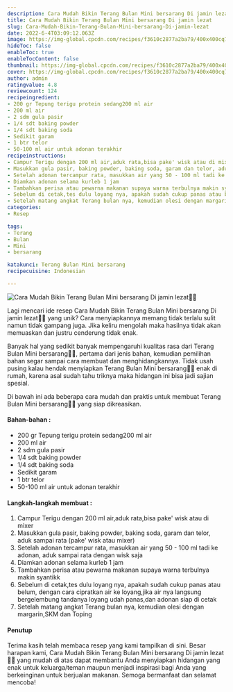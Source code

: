 ```yaml
---
description: Cara Mudah Bikin Terang Bulan Mini bersarang Di jamin lezat"
title: Cara Mudah Bikin Terang Bulan Mini bersarang Di jamin lezat
slug: Cara-Mudah-Bikin-Terang-Bulan-Mini-bersarang-Di-jamin-lezat
date: 2022-6-4T03:09:12.063Z
image: https://img-global.cpcdn.com/recipes/f3610c2877a2ba79/400x400cq70/photo.jpg
hideToc: false
enableToc: true
enableTocContent: false
thumbnail: https://img-global.cpcdn.com/recipes/f3610c2877a2ba79/400x400cq70/photo.jpg
cover: https://img-global.cpcdn.com/recipes/f3610c2877a2ba79/400x400cq70/photo.jpg
author: admin
ratingvalue: 4.8
reviewcount: 124
recipeingredient:
- 200 gr Tepung terigu protein sedang200 ml air
- 200 ml air
- 2 sdm gula pasir
- 1/4 sdt baking powder
- 1/4 sdt baking soda
- Sedikit garam
- 1 btr telor
- 50-100 ml air untuk adonan terakhir
recipeinstructions:
- Campur Terigu dengan 200 ml air,aduk rata,bisa pake' wisk atau di mixer
- Masukkan gula pasir, baking powder, baking soda, garam dan telor, aduk sampai rata (pake' wisk atau mixer)
- Setelah adonan tercampur rata, masukkan air yang 50 - 100 ml tadi ke adonan, aduk sampai rata dengan wisk saja
- Diamkan adonan selama kurleb 1 jam
- Tambahkan perisa atau pewarna makanan supaya warna terbulnya makin syantikk
- Sebelum di cetak,tes dulu loyang nya, apakah sudah cukup panas atau belum, dengan cara cipratkan air ke loyang,jika air nya langsung bergelembung tandanya loyang udah panas,dan adonan siap di cetak
- Setelah matang angkat Terang bulan nya, kemudian olesi dengan margarin,SKM dan Toping
categories:
- Resep

tags:
- Terang
- Bulan
- Mini
- bersarang

katakunci: Terang Bulan Mini bersarang
recipecuisine: Indonesian

---
```


![Cara Mudah Bikin Terang Bulan Mini bersarang Di jamin lezat👩‍🍳](https://img-global.cpcdn.com/recipes/f3610c2877a2ba79/400x400cq70/photo.jpg)

Lagi mencari ide resep Cara Mudah Bikin Terang Bulan Mini bersarang Di jamin lezat👩‍🍳 yang unik? Cara menyiapkannya memang tidak terlalu sulit namun tidak gampang juga. Jika keliru mengolah maka hasilnya tidak akan memuaskan dan justru cenderung tidak enak.

Banyak hal yang sedikit banyak mempengaruhi kualitas rasa dari Terang Bulan Mini bersarang👩‍🍳, pertama dari jenis bahan, kemudian pemilihan bahan segar sampai cara membuat dan menghidangkannya. Tidak usah pusing kalau hendak menyiapkan Terang Bulan Mini bersarang👩‍🍳 enak di rumah, karena asal sudah tahu triknya maka hidangan ini bisa jadi sajian spesial.

Di bawah ini ada beberapa cara mudah dan praktis untuk membuat Terang Bulan Mini bersarang👩‍🍳 yang siap dikreasikan.

<!--inarticleads1-->

#### Bahan-bahan :

- 200 gr Tepung terigu protein sedang200 ml air
- 200 ml air
- 2 sdm gula pasir
- 1/4 sdt baking powder
- 1/4 sdt baking soda
- Sedikit garam
- 1 btr telor
- 50-100 ml air untuk adonan terakhir

<!--inarticleads2-->

#### Langkah-langkah membuat :

1. Campur Terigu dengan 200 ml air,aduk rata,bisa pake' wisk atau di mixer
1. Masukkan gula pasir, baking powder, baking soda, garam dan telor, aduk sampai rata (pake' wisk atau mixer)
1. Setelah adonan tercampur rata, masukkan air yang 50 - 100 ml tadi ke adonan, aduk sampai rata dengan wisk saja
1. Diamkan adonan selama kurleb 1 jam
1. Tambahkan perisa atau pewarna makanan supaya warna terbulnya makin syantikk
1. Sebelum di cetak,tes dulu loyang nya, apakah sudah cukup panas atau belum, dengan cara cipratkan air ke loyang,jika air nya langsung bergelembung tandanya loyang udah panas,dan adonan siap di cetak
1. Setelah matang angkat Terang bulan nya, kemudian olesi dengan margarin,SKM dan Toping

#### Penutup

Terima kasih telah membaca resep yang kami tampilkan di sini. Besar harapan kami, Cara Mudah Bikin Terang Bulan Mini bersarang Di jamin lezat👩‍🍳 yang mudah di atas dapat membantu Anda menyiapkan hidangan yang enak untuk keluarga/teman maupun menjadi inspirasi bagi Anda yang berkeinginan untuk berjualan makanan. Semoga bermanfaat dan selamat mencoba!